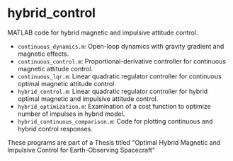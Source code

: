 # hybrid_control
 MATLAB code for hybrid magnetic and impulsive attitude control.

 - `continuous_dynamics.m`: Open-loop dynamics with gravity gradient and magnetic effects.
 - `continuous_control.m`: Proportional-derivative controller for continuous magnetic attitude control.
 - `continuous_lqr.m`: Linear quadratic regulator controller for continuous optimal magnetic attitude control.
 - `hybrid_control.m`: Linear quadratic regulator controller for hybrid optimal magnetic and impulsive attitude control.
 - `hybrid_optimization.m`: Examination of a cost function to optimize number of impulses in hybrid model.
 - `hybrid_continuous_comparison.m`: Code for plotting continuous and hybrid control responses.

 These programs are part of a Thesis titled "Optimal Hybrid Magnetic and Impulsive Control for Earth-Observing Spacecraft"
